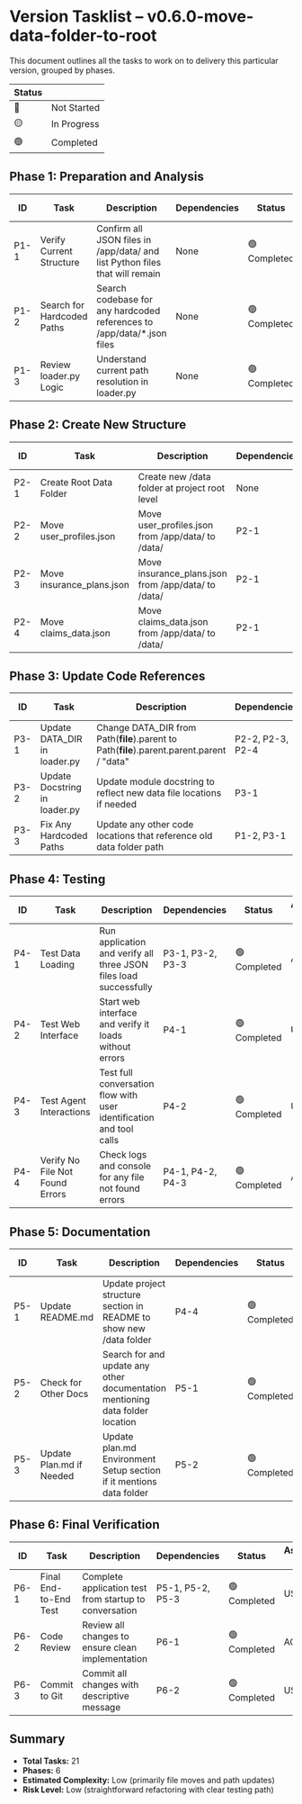 # Version Tasklist – v0.6.0-move-data-folder-to-root
This document outlines all the tasks to work on to delivery this particular version, grouped by phases.

| Status |      |
|--------|------|
| 🔴 | Not Started |
| 🟡 | In Progress |
| 🟢 | Completed |


## Phase 1: Preparation and Analysis

| ID  | Task             | Description                             | Dependencies | Status | Assigned To |
|-----|------------------|-----------------------------------------|-------------|----------|--------|
| P1-1 | Verify Current Structure | Confirm all JSON files in /app/data/ and list Python files that will remain | None | 🟢 Completed | AGENT |
| P1-2 | Search for Hardcoded Paths | Search codebase for any hardcoded references to /app/data/*.json files | None | 🟢 Completed | AGENT |
| P1-3 | Review loader.py Logic | Understand current path resolution in loader.py | None | 🟢 Completed | AGENT |


## Phase 2: Create New Structure

| ID  | Task             | Description                             | Dependencies | Status | Assigned To |
|-----|------------------|-----------------------------------------|-------------|----------|--------|
| P2-1 | Create Root Data Folder | Create new /data folder at project root level | None | 🟢 Completed | AGENT |
| P2-2 | Move user_profiles.json | Move user_profiles.json from /app/data/ to /data/ | P2-1 | 🟢 Completed | AGENT |
| P2-3 | Move insurance_plans.json | Move insurance_plans.json from /app/data/ to /data/ | P2-1 | 🟢 Completed | AGENT |
| P2-4 | Move claims_data.json | Move claims_data.json from /app/data/ to /data/ | P2-1 | 🟢 Completed | AGENT |


## Phase 3: Update Code References

| ID  | Task             | Description                             | Dependencies | Status | Assigned To |
|-----|------------------|-----------------------------------------|-------------|----------|--------|
| P3-1 | Update DATA_DIR in loader.py | Change DATA_DIR from Path(__file__).parent to Path(__file__).parent.parent.parent / "data" | P2-2, P2-3, P2-4 | 🟢 Completed | AGENT |
| P3-2 | Update Docstring in loader.py | Update module docstring to reflect new data file locations if needed | P3-1 | 🟢 Completed | AGENT |
| P3-3 | Fix Any Hardcoded Paths | Update any other code locations that reference old data folder path | P1-2, P3-1 | 🟢 Completed | AGENT |


## Phase 4: Testing

| ID  | Task             | Description                             | Dependencies | Status | Assigned To |
|-----|------------------|-----------------------------------------|-------------|----------|--------|
| P4-1 | Test Data Loading | Run application and verify all three JSON files load successfully | P3-1, P3-2, P3-3 | 🟢 Completed | AGENT |
| P4-2 | Test Web Interface | Start web interface and verify it loads without errors | P4-1 | 🟢 Completed | USER |
| P4-3 | Test Agent Interactions | Test full conversation flow with user identification and tool calls | P4-2 | 🟢 Completed | USER |
| P4-4 | Verify No File Not Found Errors | Check logs and console for any file not found errors | P4-1, P4-2, P4-3 | 🟢 Completed | AGENT |


## Phase 5: Documentation

| ID  | Task             | Description                             | Dependencies | Status | Assigned To |
|-----|------------------|-----------------------------------------|-------------|----------|--------|
| P5-1 | Update README.md | Update project structure section in README to show new /data folder | P4-4 | 🟢 Completed | AGENT |
| P5-2 | Check for Other Docs | Search for and update any other documentation mentioning data folder location | P5-1 | 🟢 Completed | AGENT |
| P5-3 | Update Plan.md if Needed | Update plan.md Environment Setup section if it mentions data folder | P5-2 | 🟢 Completed | AGENT |


## Phase 6: Final Verification

| ID  | Task             | Description                             | Dependencies | Status | Assigned To |
|-----|------------------|-----------------------------------------|-------------|----------|--------|
| P6-1 | Final End-to-End Test | Complete application test from startup to conversation | P5-1, P5-2, P5-3 | 🟢 Completed | USER |
| P6-2 | Code Review | Review all changes to ensure clean implementation | P6-1 | 🟢 Completed | AGENT |
| P6-3 | Commit to Git | Commit all changes with descriptive message | P6-2 | 🟢 Completed | USER |


## Summary
- **Total Tasks:** 21
- **Phases:** 6
- **Estimated Complexity:** Low (primarily file moves and path updates)
- **Risk Level:** Low (straightforward refactoring with clear testing path)
